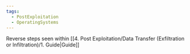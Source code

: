 ```yaml
---
tags:
  - PostExploitation
  - OperatingSystems
---
```


Reverse steps seen within [[4. Post Exploitation/Data Transfer (Exfiltration or Infiltration)/1. Guide|Guide]] 
